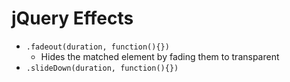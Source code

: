 # jQuery Effects

- `.fadeout(duration, function(){})`
  - Hides the matched element by fading them to transparent
- `.slideDown(duration, function(){})`
